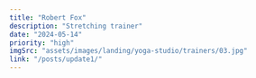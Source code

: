 ```yaml
---
title: "Robert Fox"
description: "Stretching trainer"
date: "2024-05-14"
priority: "high"
imgSrc: "assets/images/landing/yoga-studio/trainers/03.jpg"
link: "/posts/update1/"
---
```

